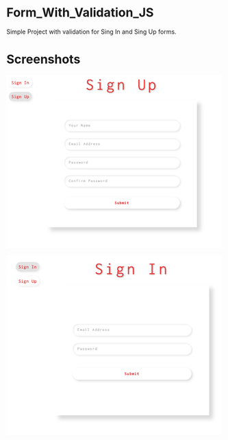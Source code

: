 # Form_With_Validation_JS

Simple Project with validation for Sing In and Sing Up forms. 

# Screenshots
![Sign In Form](./images/SignIn.png)

![Sign Up Form](./images/SignUp.png)